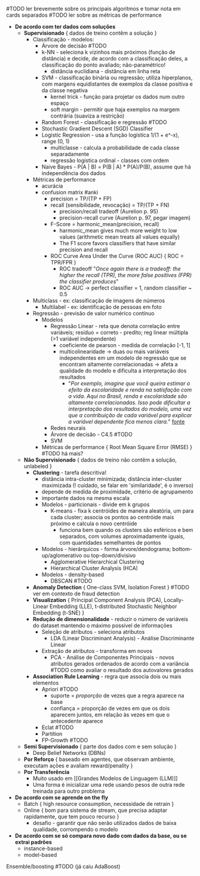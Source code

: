 #TODO ler brevemente sobre os principais algoritmos e tomar nota em cards separados
#TODO ler sobre as métricas de performance

* **De acordo com ter dados com soluções**
	* **Supervisionado** { dados de treino contêm a solução }
		* Classificação - modelos:
			* Árvore de decisão #TODO
			* k-NN - seleciona k vizinhos mais próximos (função de distância) e decide, de acordo com a classificação deles, a classificação do ponto avaliado; não-paramétrico!
				* distância euclidiana - distância em linha reta
			* SVM - classificação binária ou regressão; utiliza hiperplanos, com margens equidistantes de exemplos da classe positiva e da classe negativa
				* kernel trick - função para projetar os dados num outro espaço
				* soft margin - permitir que haja exemplos na margem contrária (suaviza a restrição)
			* Random Forest - classificação e regressão #TODO
			* Stochastic Gradient Descent (SGD) Classifier
			* Logistic Regression - usa a função logística 1/(1 + e^-x), range (0, 1)
				* multiclasse - calcula a probabilidade de cada classe separadamente
				* regressão logística ordinal - classes com ordem
			* Naive Bayes - P(A | B) = P(B | A) * P(A)/P(B), assume que há independência dos dados
		* Métricas de performance
			* acurácia
			* confusion matrix #anki
				* precision = TP/(TP + FP)
				* recall (sensibilidade, revocação) = TP/(TP + FN)
					* precision/recall tradeoff (Aurelion p. 95)
					* precision-recall curve (Aurelion p. 97, pegar imagem)
				* F-Score = harmonic_mean(precision, recall)
					* harmonic_mean gives much more weight to low values (arithmetic mean treats all values equally)
					* The F1 score favors classifiers that have similar precision and recall
				* ROC Curve Area Under the Curve (ROC AUC) { ROC = TPR/FPR } 
					* ROC tradeoff "*Once again there is a tradeoff: the higher the recall (TPR), the more false positives (FPR) the classifier produces*"
					* ROC AUC -> perfect classifier = 1, random classifier ~ 0.5
		* Multiclass - ex: classificação de imagens de números
			* Multilabel - ex: identificação de pessoas em foto
		* Regressão - previsão de valor numérico contínuo
			* Modelos
				* Regressão Linear - reta que denota correlação entre variáveis; resíduo = correto - predito; reg linear múltipla (>1 variável independente)
					* coeficiente de pearson - medida de correlação [-1, 1]
					* multicolinearidade -> duas ou mais variáveis independentes em um modelo de regressão que se encontram altamente correlacionadas -> afeta a qualidade do modelo e dificulta a interpretação dos resultados
						* "*Por exemplo, imagine que você queira estimar o efeito da escolaridade e renda na satisfação com a vida. Aqui no Brasil, renda e escolaridade são altamente correlacionadas. Isso pode dificultar a interpretação dos resultados do modelo, uma vez que a contribuição de cada variável para explicar a variável dependente fica menos clara.*" [fonte](https://www.blog.psicometriaonline.com.br/o-que-e-multicolinearidade)
				* Redes neurais
				* Árvore de decisão - C4.5 #TODO
				* SVM
			* Métricas de performance { Root Mean Square Error (RMSE) } #TODO há mais?
	* **Não Supervisionado** { dados de treino não contêm a solução, unlabeled }
		* **Clustering** - tarefa descritiva!
			* distância intra-cluster minimizada; distância inter-cluster maximizada (! cuidado, se falar em 'similaridade', é o inverso)
			* depende de medida de proximidade, critério de agrupamento
			* importante dados na mesma escala
			* Modelos - particionais - divide em k grupos
				* K-means - fixa k centróides de maneira aleatória, um para cada cluster; associa os pontos ao centróide mais próximo e calcula o novo centróide
					* funciona bem quando os clusters são esféricos e bem separados, com volumes aproximadamente iguais, com quantidades semelhantes de pontos
			* Modelos - hierárquicos - forma árvore/dendograma; bottom-up/aglomerativo ou top-down/divisivo
				* Agglomerative Hierarchical Clustering
				* Hierarchical Cluster Analysis (HCA)
			* Modelos - density-based
				*  DBSCAN #TODO 
		* **Anomaly Detection** { One-class SVM, Isolation Forest } #TODO ver em contexto de fraud detection
		* **Visualization** { Principal Component Analysis (PCA), Locally-Linear Embedding (LLE), t-distributed Stochastic Neighbor Embedding (t-SNE) }
		* **Redução de dimensionalidade** - reduzir o número de variáveis do dataset mantendo o máximo possível de informações
			* Seleção de atributos - seleciona atributos
				* LDA (Linear Discriminant Analysis) - Análise Discriminante Linear
			* Extração de atributos - transforma em novos
				* PCA - Análise de Componentes Principais - novos atributos gerados ordenados de acordo com a variância #TODO como avaliar o resultado dos autovalores gerados
		* **Association Rule Learning** - regra que associa dois ou mais elementos
			* Apriori #TODO
				* suporte = *proporção* de vezes que a regra aparece na base
				* confiança = proporção de vezes em que os dois aparecem juntos, em relação às vezes em que o antecedente aparece
			* Eclat #TODO
			* Partition
			* FP-Growth #TODO
	* **Semi Supervisionado** { parte dos dados com e sem solução }
		* Deep Belief Networks (DBNs)
	* **Por Reforço** { baseado em agentes, que observam ambiente, executam ações e avaliam reward/penality }
	* **Por Transferência**
		* Muito usado em [[Grandes Modelos de Linguagem (LLM)]]
		* Uma forma é inicializar uma rede usando pesos de outra rede treinada para outro problema
* **De acordo com se aprende on the fly** 
	* Batch { high resource consumption, necessidade de retrain }
	* Online { bom para sistema de stream, que precisa adaptar rapidamente, que tem pouco recurso }
		* desafio - garantir que não serão utilizados dados de baixa qualidade, corrompendo o modelo
* **De acordo com se só compara novo dado com dados da base, ou se extrai padrões**
	* instance-based
	* model-based

Ensemble/boosting #TODO (já caiu AdaBoost)